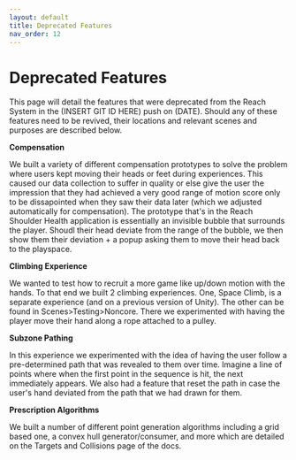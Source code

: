 ```yaml
---
layout: default
title: Deprecated Features
nav_order: 12
---
```


# Deprecated Features

This page will detail the features that were deprecated from the Reach System in the (INSERT GIT ID HERE) push on (DATE). Should any of these features need to be revived, their locations and relevant scenes and purposes are described below.

**Compensation**

We built a variety of different compensation prototypes to solve the problem where users kept moving their heads or feet during experiences. This caused our data collection to suffer in quality or else give the user the impression that they had achieved a very good range of motion score only to be dissapointed when they saw their data later (which we adjusted automatically for compensation). The prototype that's in the Reach Shoulder Health application is essentially an invisible bubble that surrounds the player. Shoudl their head deviate from the range of the bubble, we then show them their deviation + a popup asking them to move their head back to the playspace. 

**Climbing Experience**

We wanted to test how to recruit a more game like up/down motion with the hands. To that end we built 2 climbing experiences. One, Space Climb, is a separate experience (and on a previous version of Unity). The other can be found in Scenes>Testing>Noncore. There we experimented with having the player move their hand along a rope attached to a pulley.

**Subzone Pathing**

In this experience we experimented with the idea of having the user follow a pre-determined path that was revealed to them over time. Imagine a line of points where when the first point in the sequence is hit, the next immediately appears. We also had a feature that reset the path in case the user's hand deviated from the path that we had drawn for them. 

**Prescription Algorithms**

We built a number of different point generation algorithms including a grid based one, a convex hull generator/consumer, and more which are detailed on the Targets and Collisions page of the docs.
